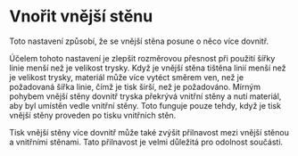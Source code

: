 Vnořit vnější stěnu
====
Toto nastavení způsobí, že se vnější stěna posune o něco více dovnitř.

Účelem tohoto nastavení je zlepšit rozměrovou přesnost při použití šířky linie menší než je velikost trysky. Když je vnější stěna tištěna linií menší než je velikost trysky, materiál může více vytéct směrem ven, než je požadovaná šířka linie, čímž je tisk širší, než je požadováno. Mírným pohybem vnější stěny dovnitř tryska překrývá vnitřní stěny a nutí materiál, aby byl umístěn vedle vnitřní stěny. Toto funguje pouze tehdy, když je tisk vnější stěny proveden po tisku vnitřních stěn.

Tisk vnější stěny více dovnitř může také zvýšit přilnavost mezi vnější stěnou a vnitřními stěnami. Tato přilnavost je velmi důležitá pro odolnost součásti.